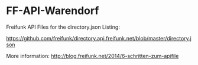 # FF-API-Warendorf

Freifunk API Files for the directory.json Listing: 

https://github.com/freifunk/directory.api.freifunk.net/blob/master/directory.json

More information: http://blog.freifunk.net/2014/6-schritten-zum-apifile
